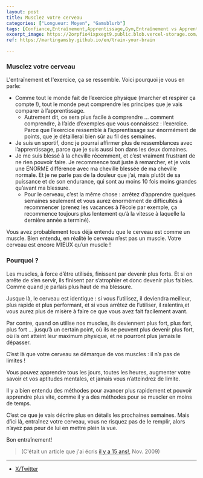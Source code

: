 ```yaml
---
layout: post
title: Musclez votre cerveau
categories: ["Longueur: Moyen", "Gamsblurb"]
tags: [Confiance,Entraînement,Apprentissage,Gym,Entraînement vs Apprentissage,Gamsblog,Gamsblurb]
excerpt_image: https://2orpfio4ixpxegt9.public.blob.vercel-storage.com/blogPost/cm1tl8jj3000olb0cprxxkkxo/preview-image-wj32LDqeWauTkd7TFJ8ZNb2ifDUXfS.jfif
ref: https://martingamsby.github.io/en/train-your-brain

---
```


### **Musclez votre cerveau**

L'entraînement et l'exercice, ça se ressemble. Voici pourquoi je vous en parle:

- Comme tout le monde fait de l’exercice physique (marcher et respirer ça compte !), tout le monde peut comprendre les principes que je vais comparer à l’apprentissage. 
    - Autrement dit, ce sera plus facile à comprendre … comment comprendre, à l’aide d’exemples que vous connaissez : l’exercice. Parce que l’exercice ressemble à l’apprentissage sur énormément de points, que je détaillerai bien sûr au fil des semaines.
- Je suis un sportif, donc je pourrai affirmer plus de ressemblances avec l’apprentissage, parce que je suis aussi bon dans les deux domaines.
- Je me suis blessé à la cheville récemment, et c’est vraiment frustrant de ne rien pouvoir faire. Je recommence tout juste à remarcher, et je vois une ÉNORME différence avec ma cheville blessée de ma cheville normale. Et je ne parle pas de la douleur que j’ai, mais plutôt de sa puissance et de son endurance, qui sont au moins 10 fois moins grandes qu’avant ma blessure.
    - Pour le cerveau, c’est la même chose : arrêtez d’apprendre quelques semaines seulement et vous aurez énormément de difficultés à recommencer (prenez les vacances à l’école par exemple, ça recommence toujours plus lentement qu’à la vitesse à laquelle la dernière année a terminé).

Vous avez probablement tous déjà entendu que le cerveau est comme un muscle. Bien entendu, en réalité le cerveau n’est pas un muscle. Votre cerveau est encore MIEUX qu’un muscle !

### Pourquoi ?

Les muscles, à force d’être utilisés, finissent par devenir plus forts. Et si on arrête de s’en servir, ils finisent par s’atrophier et donc devenir plus faibles. Comme quand je parlais plus haut de ma blessure.

Jusque là, le cerveau est identique : si vous l’utilisez, il deviendra meilleur, plus rapide et plus performant, et si vous arrêtez de l’utiliser, il ralentira,et vous aurez plus de misère à faire ce que vous avez fait facilement avant.

Par contre, quand on utilise nos muscles, ils deviennent plus fort, plus fort, plus fort … jusqu’à un certain point, où ils ne peuvent plus devenir plus fort, où ils ont atteint leur maximum physique, et ne pourront plus jamais le dépasser.

C’est là que votre cerveau se démarque de vos muscles : il n’a pas de limites !

Vous pouvez apprendre tous les jours, toutes les heures, augmenter votre savoir et vos aptitudes mentales, et jamais vous n’atteindrez de limite.

Il y a bien entendu des méthodes pour avancer plus rapidement et pouvoir apprendre plus vite, comme il y a des méthodes pour se muscler en moins de temps.

C’est ce que je vais décrire plus en détails les prochaines semaines. Mais d’ici là, entraînez votre cerveau, vous ne risquez pas de le remplir, alors n’ayez pas peur de lui en mettre plein la vue.

Bon entraînement!

> (C'était un article que j'ai écris [il y a 15 ans!](https://blog.comment-apprendre.com/musclez-votre-cerveau/), Nov. 2009)

---

- [X/Twitter](https://x.com/MartinGamsby/status/1841900586356375992)

